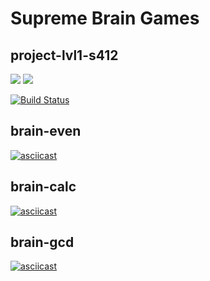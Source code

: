 # Supreme Brain Games
## project-lvl1-s412

<a href="https://codeclimate.com/github/amd-9/project-lvl1-s412/maintainability"><img src="https://api.codeclimate.com/v1/badges/60b03e0c5c7e0095ba3a/maintainability" /></a>
<a href="https://codeclimate.com/github/amd-9/project-lvl1-s412/test_coverage"><img src="https://api.codeclimate.com/v1/badges/60b03e0c5c7e0095ba3a/test_coverage" /></a>

[![Build Status](https://travis-ci.org/amd-9/project-lvl1-s412.svg?branch=master)](https://travis-ci.org/amd-9/project-lvl1-s412)

## brain-even
[![asciicast](https://asciinema.org/a/0ctahmQ4XELSNbdhCUA3zJ3y4.svg)](https://asciinema.org/a/0ctahmQ4XELSNbdhCUA3zJ3y4)

## brain-calc
[![asciicast](https://asciinema.org/a/2VNF7nF0eYfsjtM3sEXt9dF6t.svg)](https://asciinema.org/a/2VNF7nF0eYfsjtM3sEXt9dF6t)

## brain-gcd
[![asciicast](https://asciinema.org/a/5uOLIhPfL1IBEGQj7SIdbHwOF.svg)](https://asciinema.org/a/5uOLIhPfL1IBEGQj7SIdbHwOF)
